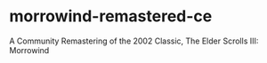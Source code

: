 # morrowind-remastered-ce
A Community Remastering of the 2002 Classic, The Elder Scrolls III: Morrowind
